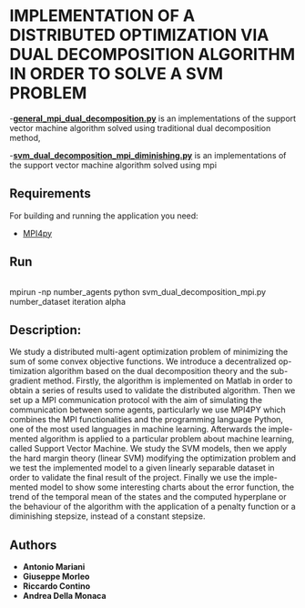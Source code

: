 # IMPLEMENTATION OF A DISTRIBUTED OPTIMIZATION VIA DUAL DECOMPOSITION ALGORITHM IN ORDER TO SOLVE A SVM PROBLEM

-**[general_mpi_dual_decomposition.py](https://github.com/anto6715/svm/blob/master/general_mpi_dual_decomposition.py "general_mpi_dual_decomposition.py")** is an implementations of the support vector machine algorithm solved using traditional dual decomposition method,

-**[svm_dual_decomposition_mpi_diminishing.py](https://github.com/anto6715/svm/blob/master/svm_dual_decomposition_mpi_diminishing.py "svm_dual_decomposition_mpi_diminishing.py")** is an implementations of the support vector machine algorithm solved using mpi

## Requirements

For building and running the application you need:

- [MPI4py](https://mpi4py.readthedocs.io/en/stable/)

## Run
```mpirun -np number_agents python svm_dual_decomposition_mpi.py number_dataset iteration alpha
```
mpirun -np number_agents python svm_dual_decomposition_mpi.py number_dataset iteration alpha

## Description:
We study a distributed multi-agent optimization problem of minimizing the
sum of some convex objective functions. We introduce a decentralized op-
timization algorithm based on the dual decomposition theory and the sub-
gradient method. Firstly, the algorithm is implemented on Matlab in order
to obtain a series of results used to validate the distributed algorithm. Then
we set up a MPI communication protocol with the aim of simulating the
communication between some agents, particularly we use MPI4PY which
combines the MPI functionalities and the programming language Python,
one of the most used languages in machine learning. Afterwards the imple-
mented algorithm is applied to a particular problem about machine learning,
called Support Vector Machine. We study the SVM models, then we apply
the hard margin theory (linear SVM) modifying the optimization problem
and we test the implemented model to a given linearly separable dataset in
order to validate the final result of the project. Finally we use the imple-
mented model to show some interesting charts about the error function, the
trend of the temporal mean of the states and the computed hyperplane or
the behaviour of the algorithm with the application of a penalty function or
a diminishing stepsize, instead of a constant stepsize.



## Authors

* **Antonio Mariani** 
* **Giuseppe Morleo**
* **Riccardo Contino**
* **Andrea Della Monaca**
